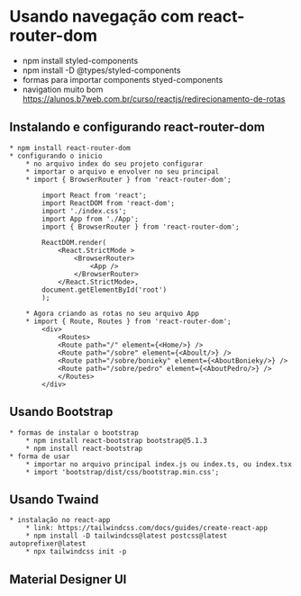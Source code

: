 # Usando navegação com react-router-dom
* npm install styled-components
* npm install -D @types/styled-components
* formas para importar components styed-components
* navigation muito bom https://alunos.b7web.com.br/curso/reactjs/redirecionamento-de-rotas

## Instalando e configurando react-router-dom
    * npm install react-router-dom
    * configurando o inicio
        * no arquivo index do seu projeto configurar
        * importar o arquivo e envolver no seu principal
        * import { BrowserRouter } from 'react-router-dom';

            import React from 'react';
            import ReactDOM from 'react-dom';
            import './index.css';
            import App from './App';
            import { BrowserRouter } from 'react-router-dom';

            ReactDOM.render(
                <React.StrictMode >
                    <BrowserRouter>
                        <App />
                    </BrowserRouter>
                </React.StrictMode>,
            document.getElementById('root')
            );
        
        * Agora criando as rotas no seu arquivo App
        * import { Route, Routes } from 'react-router-dom';
            <div>
                <Routes>
                <Route path="/" element={<Home/>} />
                <Route path="/sobre" element={<Aboult/>} />
                <Route path="/sobre/bonieky" element={<AboutBonieky/>} />
                <Route path="/sobre/pedro" element={<AboutPedro/>} />
                </Routes>
            </div>


## Usando Bootstrap
    * formas de instalar o bootstrap
        * npm install react-bootstrap bootstrap@5.1.3
        * npm install react-bootstrap
    * forma de usar
        * importar no arquivo principal index.js ou index.ts, ou index.tsx
        * import 'bootstrap/dist/css/bootstrap.min.css';

## Usando Twaind
    * instalação no react-app
        * link: https://tailwindcss.com/docs/guides/create-react-app
        * npm install -D tailwindcss@latest postcss@latest autoprefixer@latest
        * npx tailwindcss init -p

## Material Designer UI